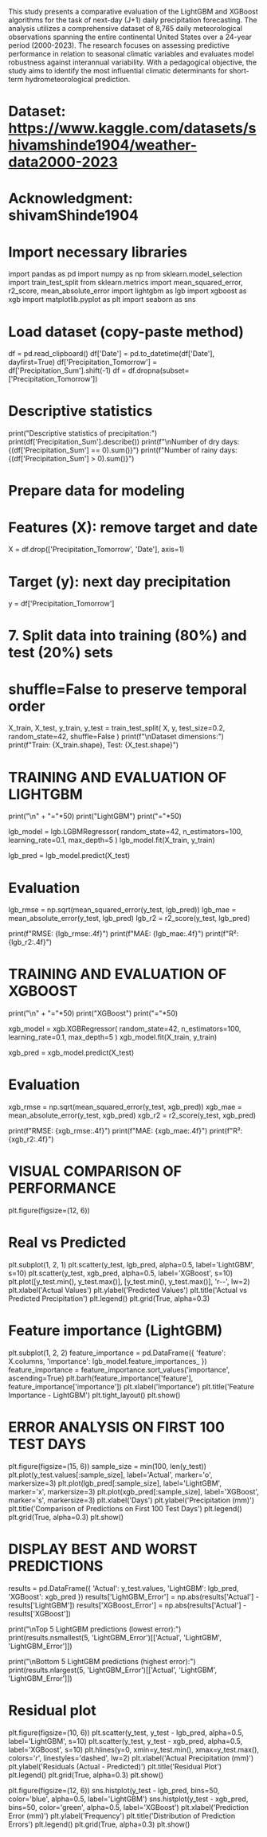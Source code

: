 
This study presents a comparative evaluation of the LightGBM and XGBoost algorithms for the task of next-day (J+1) daily precipitation forecasting. The analysis utilizes a comprehensive dataset of 8,765 daily meteorological observations spanning the entire continental United States over a 24-year period (2000-2023). The research focuses on assessing predictive performance in relation to seasonal climatic variables and evaluates model robustness against interannual variability. With a pedagogical objective, the study aims to identify the most influential climatic determinants for short-term hydrometeorological prediction.

# Dataset: https://www.kaggle.com/datasets/shivamshinde1904/weather-data2000-2023
# Acknowledgment: shivamShinde1904




# Import necessary libraries
import pandas as pd
import numpy as np
from sklearn.model_selection import train_test_split
from sklearn.metrics import mean_squared_error, r2_score, mean_absolute_error
import lightgbm as lgb
import xgboost as xgb
import matplotlib.pyplot as plt
import seaborn as sns

# Load dataset (copy-paste method)
df = pd.read_clipboard()
df['Date'] = pd.to_datetime(df['Date'], dayfirst=True)
df['Precipitation_Tomorrow'] = df['Precipitation_Sum'].shift(-1)
df = df.dropna(subset=['Precipitation_Tomorrow'])

# Descriptive statistics
print("Descriptive statistics of precipitation:")
print(df['Precipitation_Sum'].describe())
print(f"\nNumber of dry days: {(df['Precipitation_Sum'] == 0).sum()}")
print(f"Number of rainy days: {(df['Precipitation_Sum'] > 0).sum()}")

# Prepare data for modeling
# Features (X): remove target and date
X = df.drop(['Precipitation_Tomorrow', 'Date'], axis=1)
# Target (y): next day precipitation
y = df['Precipitation_Tomorrow']
# 7. Split data into training (80%) and test (20%) sets
# shuffle=False to preserve temporal order
X_train, X_test, y_train, y_test = train_test_split(
    X, y, test_size=0.2, random_state=42, shuffle=False
)
print(f"\nDataset dimensions:")
print(f"Train: {X_train.shape}, Test: {X_test.shape}")

# TRAINING AND EVALUATION OF LIGHTGBM
print("\n" + "="*50)
print("LightGBM")
print("="*50)

lgb_model = lgb.LGBMRegressor(
    random_state=42,
    n_estimators=100,
    learning_rate=0.1,
    max_depth=5
)
lgb_model.fit(X_train, y_train)

lgb_pred = lgb_model.predict(X_test)

# Evaluation
lgb_rmse = np.sqrt(mean_squared_error(y_test, lgb_pred))
lgb_mae = mean_absolute_error(y_test, lgb_pred)
lgb_r2 = r2_score(y_test, lgb_pred)

print(f"RMSE: {lgb_rmse:.4f}")
print(f"MAE: {lgb_mae:.4f}")
print(f"R²: {lgb_r2:.4f}")

# TRAINING AND EVALUATION OF XGBOOST
print("\n" + "="*50)
print("XGBoost")
print("="*50)

xgb_model = xgb.XGBRegressor(
    random_state=42,
    n_estimators=100,
    learning_rate=0.1,
    max_depth=5
)
xgb_model.fit(X_train, y_train)

xgb_pred = xgb_model.predict(X_test)

# Evaluation
xgb_rmse = np.sqrt(mean_squared_error(y_test, xgb_pred))
xgb_mae = mean_absolute_error(y_test, xgb_pred)
xgb_r2 = r2_score(y_test, xgb_pred)

print(f"RMSE: {xgb_rmse:.4f}")
print(f"MAE: {xgb_mae:.4f}")
print(f"R²: {xgb_r2:.4f}")

# VISUAL COMPARISON OF PERFORMANCE
plt.figure(figsize=(12, 6))

# Real vs Predicted
plt.subplot(1, 2, 1)
plt.scatter(y_test, lgb_pred, alpha=0.5, label='LightGBM', s=10)
plt.scatter(y_test, xgb_pred, alpha=0.5, label='XGBoost', s=10)
plt.plot([y_test.min(), y_test.max()], [y_test.min(), y_test.max()], 'r--', lw=2)
plt.xlabel('Actual Values')
plt.ylabel('Predicted Values')
plt.title('Actual vs Predicted Precipitation')
plt.legend()
plt.grid(True, alpha=0.3)

# Feature importance (LightGBM)
plt.subplot(1, 2, 2)
feature_importance = pd.DataFrame({
    'feature': X.columns,
    'importance': lgb_model.feature_importances_
})
feature_importance = feature_importance.sort_values('importance', ascending=True)
plt.barh(feature_importance['feature'], feature_importance['importance'])
plt.xlabel('Importance')
plt.title('Feature Importance - LightGBM')
plt.tight_layout()
plt.show()

# ERROR ANALYSIS ON FIRST 100 TEST DAYS
plt.figure(figsize=(15, 6))
sample_size = min(100, len(y_test))
plt.plot(y_test.values[:sample_size], label='Actual', marker='o', markersize=3)
plt.plot(lgb_pred[:sample_size], label='LightGBM', marker='x', markersize=3)
plt.plot(xgb_pred[:sample_size], label='XGBoost', marker='s', markersize=3)
plt.xlabel('Days')
plt.ylabel('Precipitation (mm)')
plt.title('Comparison of Predictions on First 100 Test Days')
plt.legend()
plt.grid(True, alpha=0.3)
plt.show()

# DISPLAY BEST AND WORST PREDICTIONS
results = pd.DataFrame({
    'Actual': y_test.values,
    'LightGBM': lgb_pred,
    'XGBoost': xgb_pred
})
results['LightGBM_Error'] = np.abs(results['Actual'] - results['LightGBM'])
results['XGBoost_Error'] = np.abs(results['Actual'] - results['XGBoost'])

print("\nTop 5 LightGBM predictions (lowest error):")
print(results.nsmallest(5, 'LightGBM_Error')[['Actual', 'LightGBM', 'LightGBM_Error']])

print("\nBottom 5 LightGBM predictions (highest error):")
print(results.nlargest(5, 'LightGBM_Error')[['Actual', 'LightGBM', 'LightGBM_Error']])

# Residual plot
plt.figure(figsize=(10, 6))
plt.scatter(y_test, y_test - lgb_pred, alpha=0.5, label='LightGBM', s=10)
plt.scatter(y_test, y_test - xgb_pred, alpha=0.5, label='XGBoost', s=10)
plt.hlines(y=0, xmin=y_test.min(), xmax=y_test.max(), colors='r', linestyles='dashed', lw=2)
plt.xlabel('Actual Precipitation (mm)')
plt.ylabel('Residuals (Actual - Predicted)')
plt.title('Residual Plot')
plt.legend()
plt.grid(True, alpha=0.3)
plt.show()

plt.figure(figsize=(12, 6))
sns.histplot(y_test - lgb_pred, bins=50, color='blue', alpha=0.5, label='LightGBM')
sns.histplot(y_test - xgb_pred, bins=50, color='green', alpha=0.5, label='XGBoost')
plt.xlabel('Prediction Error (mm)')
plt.ylabel('Frequency')
plt.title('Distribution of Prediction Errors')
plt.legend()
plt.grid(True, alpha=0.3)
plt.show()


